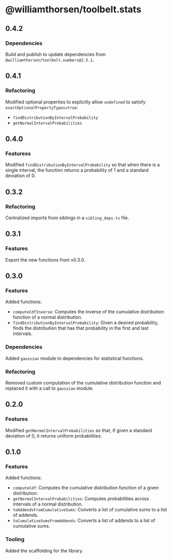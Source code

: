 # @williamthorsen/toolbelt.stats

## 0.4.2

### Dependencies

Build and publish to update dependencies from `@williamthorsen/toolbelt.numbers@2.5.1`.

## 0.4.1

### Refactoring

Modified optional properties to explicitly allow `undefined` to satisfy `exactOptionalPropertyTypes=true`:

- `findDistributionByIntervalProbability`
- `getNormalIntervalProbabilities`

## 0.4.0

### Featuress

Modified `findDistributionByIntervalProbability` so that when there is a single interval, the function returns a
probability of 1 and a standard deviation of 0.

## 0.3.2

### Refactoring

Centralized imports from siblings in a `sibling_deps.ts` file.

## 0.3.1

### Features

Export the new functions from v0.3.0.

## 0.3.0

### Features

Added functions:

- `computeCdfInverse`: Computes the inverse of the cumulative distribution function of a normal distribution.
- `findDistributionByIntervalProbability`: Given a desired probability, finds the distribution that has that probability
  in the first and last intervals.

### Dependencies

Added `gaussian` module to dependencies for statistical functions.

### Refactoring

Removed custom computation of the cumulative distribution function and replaced it with a call to `gaussian` module.

## 0.2.0

### Features

Modified `getNormalIntervalProbabilities` so that, if given a standard deviation of 0, it returns uniform probabilities.

## 0.1.0

### Features

Added functions:

- `computeCdf`: Computes the cumulative distribution function of a given distribution.
- `getNormalIntervalProbabilities`: Computes probabilities across intervals of a normal distribution.
- `toAddendsFromCumulativeSums`: Converts a list of cumulative sums to a list of addends.
- `toCumulativeSumsFromAddends`: Converts a list of addends to a list of cumulative sums.

### Tooling

Added the scaffolding for the library.
